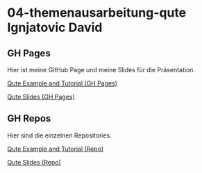 # 04-themenausarbeitung-qute Ignjatovic David

## GH Pages

Hier ist meine GitHub Page und meine Slides für die Präsentation.

[Qute Example and Tutorial (GH Pages)](https://davidenkovic.github.io/qute-example/)

[Qute Slides (GH Pages)](https://davidenkovic.github.io/qute-slides/) 

## GH Repos

Hier sind die einzelnen Repositories.

[Qute Example and Tutorial (Repo)](https://github.com/davidenkovic/qute-example/)

[Qute Slides (Repo)](https://github.com/davidenkovic/qute-slides/) 

